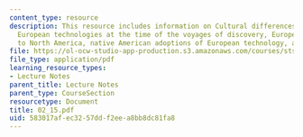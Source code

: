 ```yaml
---
content_type: resource
description: This resource includes information on Cultural differences/cultural exchanges,
  European technologies at the time of the voyages of discovery, European adaptations
  to North America, native American adoptions of European technology, and Yankee traits.
file: https://ol-ocw-studio-app-production.s3.amazonaws.com/courses/sts-001-technology-in-american-history-spring-2006/583017afec3257ddf2eea8bb8dc81fa8_02_15.pdf
file_type: application/pdf
learning_resource_types:
- Lecture Notes
parent_title: Lecture Notes
parent_type: CourseSection
resourcetype: Document
title: 02_15.pdf
uid: 583017af-ec32-57dd-f2ee-a8bb8dc81fa8
---
```

